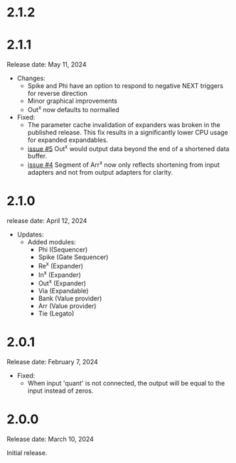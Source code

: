 # 2.1.2

# 2.1.1 
Release date: May 11, 2024

- Changes:
  - Spike and Phi have an option to respond to negative NEXT triggers for reverse direction
  - Minor graphical improvements
  - Out<sup>x</sup> now defaults to normalled
- Fixed:
  - The parameter cache invalidation of expanders was broken in the published release. This fix results in a significantly lower CPU usage for expanded expandables.
  - [issue #5](https://github.com/imDanSable/SIM/issues/5) Out<sup>x</sup> would output data beyond the end of a shortened data buffer.
  - [issue #4](https://github.com/imDanSable/SIM/issues/4) Segment of Arr<sup>x</sup> now only reflects shortening from input adapters and not from output adapters for clarity.

# 2.1.0
release date: April 12, 2024

- Updates:
    - Added modules:
      - Phi I(Sequencer)
      - Spike (Gate Sequencer)
      - Re<sup>x</sup> (Expander)
      - In<sup>x</sup> (Expander)
      - Out<sup>x</sup> (Expander)
      - Via (Expandable)
      - Bank (Value provider)
      - Arr (Value provider)
      - Tie (Legato)

# 2.0.1

Release date: February 7, 2024

- Fixed: 
    - When input 'quant' is not connected, the output will be equal to the input instead of zeros.

# 2.0.0

Release date: March 10, 2024

Initial release.
